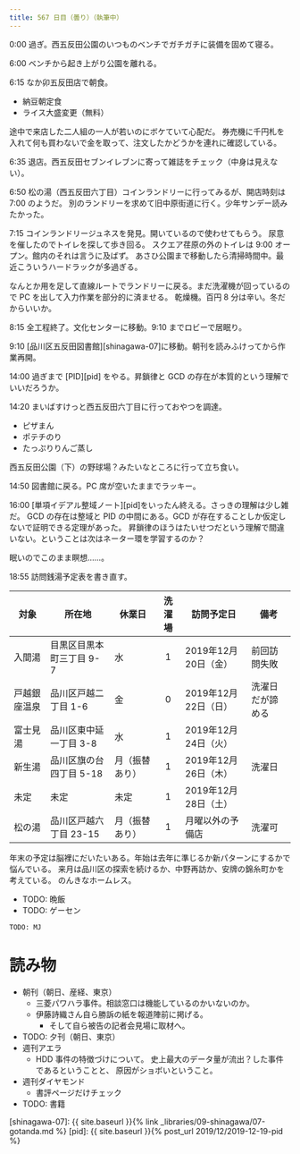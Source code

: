 ```yaml
---
title: 567 日目（曇り）（執筆中）
---
```


0:00 過ぎ。西五反田公園のいつものベンチでガチガチに装備を固めて寝る。

6:00 ベンチから起き上がり公園を離れる。

6:15 なか卯五反田店で朝食。
* 納豆朝定食
* ライス大盛変更（無料）

途中で来店した二人組の一人が若いのにボケていて心配だ。
券売機に千円札を入れて何も買わないで金を取って、注文したかどうかを連れに確認している。

6:35 退店。西五反田セブンイレブンに寄って雑誌をチェック（中身は見えない）。

6:50 松の湯（西五反田六丁目）コインランドリーに行ってみるが、開店時刻は 7:00 のようだ。
別のランドリーを求めて旧中原街道に行く。少年サンデー読みたかった。

7:15 コインランドリージュネスを発見。開いているので使わせてもらう。
尿意を催したのでトイレを探して歩き回る。
スクエア荏原の外のトイレは 9:00 オープン。館内のそれは言うに及ばず。
あさひ公園まで移動したら清掃時間中。最近こういうハードラックが多過ぎる。

なんとか用を足して直線ルートでランドリーに戻る。まだ洗濯機が回っているので PC を出して入力作業を部分的に済ませる。
乾燥機。百円 8 分は辛い。冬だからいいか。

8:15 全工程終了。文化センターに移動。9:10 までロビーで居眠り。

9:10 [品川区五反田図書館][shinagawa-07]に移動。朝刊を読みふけってから作業再開。

14:00 過ぎまで [PID][pid] をやる。昇鎖律と GCD の存在が本質的という理解でいいだろうか。

14:20 まいばすけっと西五反田六丁目に行っておやつを調達。
* ピザまん
* ポテチのり
* たっぷりりんご蒸し

西五反田公園（下）の野球場？みたいなところに行って立ち食い。

14:50 図書館に戻る。PC 席が空いたままでラッキー。

16:00 [単項イデアル整域ノート][pid]をいったん終える。さっきの理解は少し雑だ。
GCD の存在は整域と PID の中間にある。GCD が存在することしか仮定しないで証明できる定理があった。
昇鎖律のほうはたいせつだという理解で間違いない。ということは次はネーター環を学習するのか？

眠いのでこのまま瞑想……。

18:55 訪問銭湯予定表を書き直す。

| 対象         | 所在地                   | 休業日         | 洗濯場 | 訪問予定日           | 備考             |
| ------------ | ------------------------ | -------------- | :----: | -------------------- | ---------------- |
| 入間湯       | 目黒区目黒本町三丁目 9-7 | 水             |   1    | 2019年12月20日（金） | 前回訪問失敗     |
| 戸越銀座温泉 | 品川区戸越二丁目 1-6     | 金             |   0    | 2019年12月22日（日） | 洗濯日だが諦める |
| 富士見湯     | 品川区東中延一丁目 3-8   | 水             |   1    | 2019年12月24日（火） |                  |
| 新生湯       | 品川区旗の台四丁目 5-18  | 月（振替あり） |   1    | 2019年12月26日（木） | 洗濯日           |
| 未定         | 未定                     | 未定           |   1    | 2019年12月28日（土） |                  |
| 松の湯       | 品川区戸越六丁目 23-15   | 月（振替あり） |   1    | 月曜以外の予備店     | 洗濯可           |

年末の予定は脳裡にだいたいある。年始は去年に準じるか新パターンにするかで悩んでいる。
来月は品川区の探索を続けるか、中野再訪か、安牌の錦糸町かを考えている。
のんきなホームレス。

* TODO: 晩飯
* TODO: ゲーセン

```text
TODO: MJ
```

# 読み物

* 朝刊（朝日、産経、東京）
  * 三菱パワハラ事件。相談窓口は機能しているのかいないのか。
  * 伊藤詩織さん自ら勝訴の紙を報道陣前に掲げる。
    * そして自ら被告の記者会見場に取材へ。
* TODO: 夕刊（朝日、東京）
* 週刊アエラ
  * HDD 事件の特徴づけについて。
    史上最大のデータ量が流出？した事件であるということと、
    原因がショボいということ。
* 週刊ダイヤモンド
  * 書評ページだけチェック
* TODO: 書籍

[shinagawa-07]: {{ site.baseurl }}{% link _libraries/09-shinagawa/07-gotanda.md %}
[pid]: {{ site.baseurl }}{% post_url 2019/12/2019-12-19-pid %}
